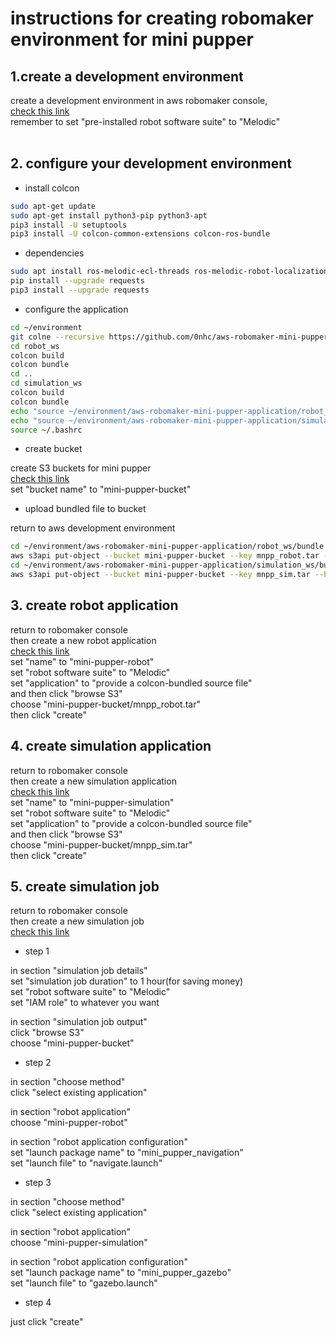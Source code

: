# instructions for creating robomaker environment for mini pupper
## 1.create a development environment
create a development environment in aws robomaker console,</br>
[check this link](https://ap-northeast-1.console.aws.amazon.com/robomaker/home?region=ap-northeast-1#ides/new)</br>
remember to set "pre-installed robot software suite" to "Melodic"</br>
</br>
## 2. configure your development environment
* install colcon


```sh
sudo apt-get update
sudo apt-get install python3-pip python3-apt
pip3 install -U setuptools
pip3 install -U colcon-common-extensions colcon-ros-bundle
```

* dependencies
```sh
sudo apt install ros-melodic-ecl-threads ros-melodic-robot-localization  ros-melodic-controller-manager ros-melodic-hector-sensors-description ros-melodic-map-server ros-melodic-move-base ros-melodic-iris-lama ros-melodic-iris-lama-ros sphinxsearch
pip install --upgrade requests
pip3 install --upgrade requests
```

* configure the application


```sh
cd ~/environment
git colne --recursive https://github.com/0nhc/aws-robomaker-mini-pupper-application.git
cd robot_ws
colcon build
colcon bundle
cd ..
cd simulation_ws
colcon build
colcon bundle
echo "source ~/environment/aws-robomaker-mini-pupper-application/robot_ws/install/setup.bash" >> ~/.bashrc
echo "source ~/environment/aws-robomaker-mini-pupper-application/simulation_ws/install/setup.bash" >> ~/.bashrc
source ~/.bashrc
```

* create bucket


create S3 buckets for mini pupper</br>
[check this link](https://s3.console.aws.amazon.com/s3/bucket/create?region=ap-northeast-1)</br>
set "bucket name" to "mini-pupper-bucket"</br>

* upload bundled file to bucket


return to aws development environment</br>
```sh
cd ~/environment/aws-robomaker-mini-pupper-application/robot_ws/bundle
aws s3api put-object --bucket mini-pupper-bucket --key mnpp_robot.tar --body output.tar
cd ~/environment/aws-robomaker-mini-pupper-application/simulation_ws/bundle
aws s3api put-object --bucket mini-pupper-bucket --key mnpp_sim.tar --body output.tar
```

## 3. create robot application
return to robomaker console</br>
then create a new robot application</br>
[check this link](https://ap-northeast-1.console.aws.amazon.com/robomaker/home?region=ap-northeast-1#robotApplications/new)</br>
set "name" to "mini-pupper-robot"</br>
set "robot software suite" to "Melodic"</br>
set "application" to "provide a colcon-bundled source file"</br>
and then click "browse S3"</br>
choose "mini-pupper-bucket/mnpp_robot.tar"</br>
then click "create"</br>

## 4. create simulation application
return to robomaker console</br>
then create a new simulation application</br>
[check this link](https://ap-northeast-1.console.aws.amazon.com/robomaker/home?region=ap-northeast-1#robotApplications/new)</br>
set "name" to "mini-pupper-simulation"</br>
set "robot software suite" to "Melodic"</br>
set "application" to "provide a colcon-bundled source file"</br>
and then click "browse S3"</br>
choose "mini-pupper-bucket/mnpp_sim.tar"</br>
then click "create"</br>

## 5. create simulation job
return to robomaker console</br>
then create a new simulation job</br>
[check this link](https://ap-northeast-1.console.aws.amazon.com/robomaker/home?region=ap-northeast-1#simulationJobs/new)</br>

* step 1


in section "simulation job details"</br>
set "simulation job duration" to 1 hour(for saving money)</br>
set "robot software suite" to "Melodic"</br>
set "IAM role" to whatever you want</br>

in section "simulation job output"</br>
click "browse S3"</br>
choose "mini-pupper-bucket"</br>

* step 2


in section "choose method"</br>
click "select existing application"</br>

in section "robot application"</br>
choose "mini-pupper-robot"</br>

in section "robot application configuration"</br>
set "launch package name" to "mini_pupper_navigation"</br>
set "launch file" to "navigate.launch"</br>

* step 3


in section "choose method"</br>
click "select existing application"</br>

in section "robot application"</br>
choose "mini-pupper-simulation"</br>

in section "robot application configuration"</br>
set "launch package name" to "mini_pupper_gazebo"</br>
set "launch file" to "gazebo.launch"</br>

* step 4


just click "create"</br>
